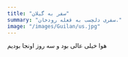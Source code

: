 ```yaml
---
title: "سفر به گیلان"
summary: "سفری دلچسب به قعله رودخان."
image: "/images/Guilan/us.jpg"
---
```

هوا خیلی عالی بود و  سه روز اونجا بودیم